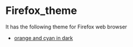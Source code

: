 # Firefox_theme
It has the following theme for Firefox web browser
* [orange and cyan in dark ](https://addons.mozilla.org/en-US/firefox/addon/orange-and-cyan-in-dark)
